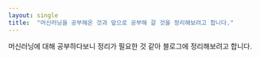 ```yaml
---
layout: single
title:  "머신러닝을 공부해온 것과 앞으로 공부해 갈 것을 정리해보려고 합니다."
---
```


머신러닝에 대해 공부하다보니 정리가 필요한 것 같아 블로그에 정리해보려고 합니다.
